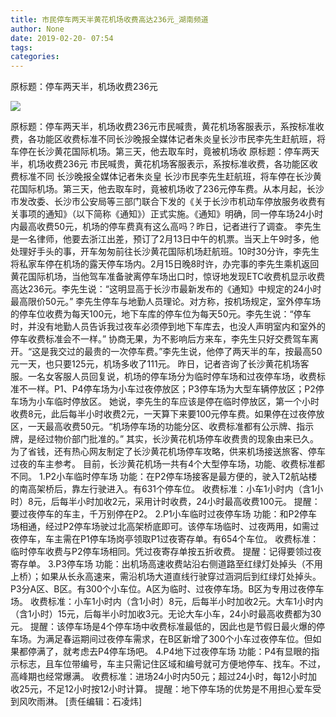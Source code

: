 ```yaml
---
title: 市民停车两天半黄花机场收费高达236元_湖南频道
author: None
date: 2019-02-20- 07:54
tags: 
categories: 
---
```

原标题：停车两天半，机场收费236元
<!-- more -->
                
<img align="center" border="0" src="http://p2.ifengimg.com/a/2016/0810/204c433878d5cf9size1_w16_h16.png" />
                
            
原标题：停车两天半，机场收费236元市民喊贵，黄花机场客服表示，系按标准收费，各功能区收费标准不同长沙晚报全媒体记者朱炎皇长沙市民李先生赶航班，将车停在长沙黄花国际机场。第三天，他去取车时，竟被机场收
原标题：停车两天半，机场收费236元
市民喊贵，黄花机场客服表示，系按标准收费，各功能区收费标准不同
长沙晚报全媒体记者朱炎皇
长沙市民李先生赶航班，将车停在长沙黄花国际机场。第三天，他去取车时，竟被机场收了236元停车费。从本月起，长沙市发改委、长沙市公安局等三部门联合下发的《关于长沙市机动车停放服务收费有关事项的通知》（以下简称《通知》）正式实施。《通知》明确，同一停车场24小时内最高收费50元，机场的停车费真有这么高吗？昨日，记者进行了调查。
李先生是一名律师，他要去浙江出差，预订了2月13日中午的机票。当天上午9时多，他处理好手头的事，开车匆匆前往长沙黄花国际机场赶航班。10时30分许，李先生将私家车停在机场的露天停车场内。2月15日晚8时许，办完事的李先生乘机返回黄花国际机场，当他驾车准备驶离停车场出口时，惊讶地发现ETC收费机显示收费高达236元。李先生说：“这明显高于长沙市最新发布的《通知》中规定的24小时最高限价50元。”
李先生停车与地勤人员理论。对方称，按机场规定，室外停车场的停车位收费为每天100元，地下车库的停车位为每天50元。李先生说：“停车时，并没有地勤人员告诉我过夜车必须停到地下车库去，也没人声明室内和室外的停车收费标准会不一样。”
协商无果，为不影响后方来车，李先生只好交费驾车离开。“这是我交过的最贵的一次停车费。”李先生说，他停了两天半的车，按最高50元一天，也只要125元，机场多收了111元。
昨日，记者咨询了长沙黄花机场客服。一名女客服人员回复说，机场的停车场分为临时停车场和过夜停车场，收费标准不一样。P1、P4停车场为小车过夜停放区；P3停车场为大型车辆停放区；P2停车场为小车临时停放区。
她说，李先生的车应该是停在临时停放区，第一个小时收费8元，此后每半小时收费2元，一天算下来要100元停车费。如果停在过夜停放区，一天最高收费50元。“机场停车场的功能分区、收费标准都有公示牌、指示牌，是经过物价部门批准的。”
其实，长沙黄花机场停车收费贵的现象由来已久。为了省钱，还有热心网友制定了长沙黄花机场停车攻略，供来机场接送旅客、停车过夜的车主参考。
目前，长沙黄花机场一共有4个大型停车场，功能、收费标准都不同。
1.P2小车临时停车场
功能：在P2停车场接客是最方便的，驶入T2航站楼的南高架桥后，靠左行驶进入。有631个停车位。
收费标准：小车1小时内（含1小时）8元，后每半小时加收2元，采用计时收费，24小时最高收费100元。
提醒：要过夜停车的车主，千万别停在P2。
2.P1小车临时过夜停车场
功能：和P2停车场相通，经过P2停车场驶过北高架桥底即可。该停车场临时、过夜两用，如需过夜停车，车主需在P1停车场岗亭领取P1过夜寄存单。有654个车位。
收费标准：临时停车收费与P2停车场相同。凭过夜寄存单按五折收费。
提醒：记得要领过夜寄存单。
3.P3停车场
功能：出机场高速收费站沿右侧道路至红绿灯处掉头（不用上桥）；如果从长永高速来，需沿机场大道直线行驶穿过涵洞后到红绿灯处掉头。P3分A区、B区。有300个小车位。A区为临时、过夜停车场。B区为专用过夜停车场。
收费标准：小车1小时内（含1小时）8元，后每半小时加收2元。大车1小时内（含1小时）15元，后每半小时加收3元。无论大车小车，24小时最高收费都为30元。
提醒：该停车场是4个停车场中收费标准最低的，因此也是节假日最火爆的停车场。为满足春运期间过夜停车需求，在B区新增了300个小车过夜停车位。但如果都停满了，就考虑去P4停车场吧。
4.P4地下过夜停车场
功能：P4有显眼的指示标志，且车位带编号，车主只需记住区域和编号就可方便地停车、找车。不过，高峰期也经常爆满。
收费标准：进场24小时内50元；超过24小时，每12小时加收25元，不足12小时按12小时计算。
提醒：地下停车场的优势是不用担心爱车受到风吹雨淋。
[责任编辑：石凌炜]
            
